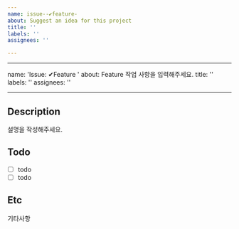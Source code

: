 ```yaml
---
name: issue--✔️feature-
about: Suggest an idea for this project
title: ''
labels: ''
assignees: ''

---
```


---
name: 'Issue: ✔Feature '
about: Feature 작업 사항을 입력해주세요.
title: ''
labels: ''
assignees: ''

---

## Description
설명을 작성해주세요.


## Todo
- [ ] todo
- [ ] todo 

## Etc
기타사항
